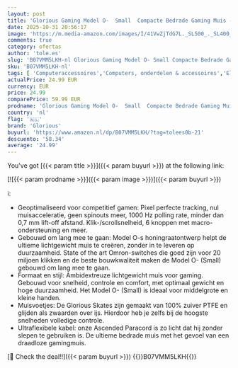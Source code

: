 ```yaml
---
layout: post
title: 'Glorious Gaming Model O-  Small  Compacte Bedrade Gaming Muis - 58g Superlicht Honingraat Ontwerp  RGB  Pixart 3360 Sensor  Ambidexter  Omron Switches - Mat Zwart'
date: 2025-10-31 20:56:17
image: 'https://m.media-amazon.com/images/I/41VwZjTdG7L._SL500_._SL400_.jpg'
comments: true
category: ofertas
author: 'tole.es'
slug: 'B07VMM5LKH-nl Glorious Gaming Model O- Small Compacte Bedrade Gaming...'
sku: 'B07VMM5LKH-nl'
tags: [ 'Computeraccessoires','Computers, onderdelen & accessoires','Elektronica','Games','Muizen','Pc-accessoires','Pc-consoles, -games & -accessoires','Pc-gamingmuizen','Toetsenborden, muizen & invoerapparaten','glorious','🇳🇱', ]
actualPrice: 24.99 EUR
currency: EUR
price: 24.99
comparePrice: 59.99 EUR
prodname: 'Glorious Gaming Model O-  Small  Compacte Bedrade Gaming Muis - 58g Superlicht Honingraat Ontwerp  RGB  Pixart 3360 Sensor  Ambidexter  Omron Switches - Mat Zwart'
country: 'nl'
flag: '🇳🇱'
brand: 'Glorious'
buyurl: 'https://www.amazon.nl/dp/B07VMM5LKH/?tag=tolees0b-21'
descuento: '58.34'
average: '24.99'
---
```


You've got [{{< param title >}}]({{< param buyurl >}}) at the following link:

[![{{< param prodname >}}]({{< param image >}})]({{< param buyurl >}})

ℹ️:

- Geoptimaliseerd voor competitief gamen: Pixel perfecte tracking, nul muisacceleratie, geen spinouts meer, 1000 Hz polling rate, minder dan 0,7 mm lift-off afstand. Klik-/scrollsnelheid, 6 knoppen met macro-ondersteuning en meer.
- Gebouwd om lang mee te gaan: Model O-s honingraatontwerp helpt de ultieme lichtgewicht muis te creëren, zonder in te leveren op duurzaamheid. State of the art Omron-switches die goed zijn voor 20 miljoen klikken en de beste bouwkwaliteit maken de Model O- (Small) gebouwd om lang mee te gaan.
- Formaat en stijl: Ambidextreuze lichtgewicht muis voor gaming. Gebouwd voor snelheid, controle en comfort, met optimaal gewicht en hoge duurzaamheid. Het Model O- (Small) is ideaal voor middelgrote en kleine handen.
- Muisvoetjes: De Glorious Skates zijn gemaakt van 100% zuiver PTFE en glijden als zwaarden over ijs. Hierdoor heb je zelfs bij de hoogste snelheden volledige controle.
- Ultraflexibele kabel: onze Ascended Paracord is zo licht dat hij zonder slepen te gebruiken is. De ultieme bedrade muis met het gevoel van een draadloze gamingmuis.

[🛒 Check the deal!!]({{< param buyurl >}})
{{<world>}}B07VMM5LKH{{</world>}}
